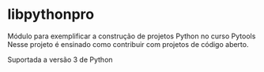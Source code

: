 # libpythonpro
Módulo para exemplificar a construção de projetos Python no curso Pytools
Nesse projeto é ensinado como contribuir com projetos de código aberto.

Suportada a versão 3 de Python 
